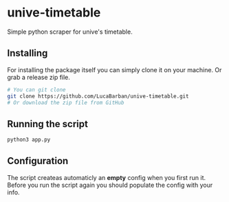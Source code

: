 # unive-timetable

Simple python scraper for unive's timetable.

## Installing

For installing the package itself you can simply clone it on your machine. Or
grab a release zip file.

```bash
# You can git clone
git clone https://github.com/LucaBarban/unive-timetable.git
# Or download the zip file from GitHub
```
## Running the script

```bash
python3 app.py
```

## Configuration

The script createas automaticly an **empty** config when you first run it.
Before you run the script again you should populate the config with your info.
